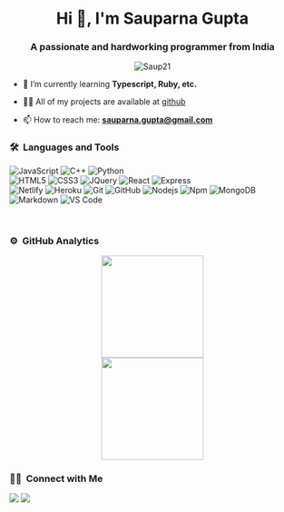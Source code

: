 <h1 align="center">Hi 👋, I'm Sauparna Gupta</h1>
<h3 align="center">A passionate and hardworking programmer from India</h3>

<p align="center"> <img src="https://komarev.com/ghpvc/?username=Saup21&label=Profile%20views&color=blueviolet&style=flat" alt="Saup21" /> </p>

- 🌱 I’m currently learning **Typescript, Ruby, etc.**

- 👨‍💻 All of my projects are available at [github](https://github.com/Saup21?tab=repositories)

- 📫 How to reach me: **sauparna.gupta@gmail.com**

### 🛠 &nbsp;Languages and Tools

![JavaScript](https://img.shields.io/badge/-JavaScript-%23F7DF1C?style=for-the-badge&logo=javascript&logoColor=000000&labelColor=%23F7DF1C&color=%23FFCE5A)
![C++](https://img.shields.io/badge/C%2B%2B-00599C?style=for-the-badge&logo=c%2B%2B&logoColor=white)
![Python](http://img.shields.io/badge/-Python-3776AB?style=for-the-badge&logo=python&logoColor=ffffff)
<br>
![HTML5](https://img.shields.io/badge/-HTML5-%23E44D27?style=for-the-badge&logo=html5&logoColor=ffffff)
![CSS3](https://img.shields.io/badge/-CSS3-%231572B6?style=for-the-badge&logo=css3)
![JQuery](https://img.shields.io/badge/jQuery-0769AD?style=for-the-badge&logo=jquery&logoColor=white)
![React](https://img.shields.io/badge/-React-61DAFB?style=for-the-badge&logo=react&logoColor=ffffff)
![Express](https://img.shields.io/badge/-Express-61DAFB?style=for-the-badge&logo=express)
<br>
![Netlify](https://img.shields.io/badge/-Netlify-%23F05032?style=for-the-badge&logo=Netlify&logoColor=%23ffffff)
![Heroku](https://img.shields.io/badge/-Heroku-%23F05032?style=for-the-badge&logo=Heroku&logoColor=%23ffffff)
![Git](https://img.shields.io/badge/-Git-%23F05032?style=for-the-badge&logo=git&logoColor=%23ffffff)
![GitHub](https://img.shields.io/badge/-GitHub-181717?style=for-the-badge&logo=github)
![Nodejs](https://img.shields.io/badge/-Nodejs-339933?style=for-the-badge&logo=Node.js&logoColor=ffffff)
![Npm](https://img.shields.io/badge/-npm-CB3837?style=for-the-badge&logo=npm)
![MongoDB](https://img.shields.io/badge/MongoDB-4EA94B?style=for-the-badge&logo=mongodb&logoColor=white)
<br>
![Markdown](https://img.shields.io/badge/Markdown-000000?style=for-the-badge&logo=markdown&logoColor=white)
![VS Code](http://img.shields.io/badge/-VS%20Code-007ACC?style=for-the-badge&logo=visual-studio-code&logoColor=ffffff)
<br/>


<!-- <img align="left" alt="HTML5" width="30px" src="https://raw.githubusercontent.com/github/explore/80688e429a7d4ef2fca1e82350fe8e3517d3494d/topics/html/html.png" />
<img align="left" alt="CSS3" width="30px" src="https://raw.githubusercontent.com/github/explore/80688e429a7d4ef2fca1e82350fe8e3517d3494d/topics/css/css.png" />
<img align="left" alt="Bootstrap" width="30px" src="https://img.icons8.com/color/452/bootstrap.png">
<img align="left" alt="JavaScript" width="30px" src="https://raw.githubusercontent.com/github/explore/80688e429a7d4ef2fca1e82350fe8e3517d3494d/topics/javascript/javascript.png" />
<img align="left" alt="jQuery" width="30px" src="https://cdn.icon-icons.com/icons2/2415/PNG/512/jquery_plain_wordmark_logo_icon_146445.png">
<img align="left" alt="Django" width="30px" src="https://cdn.iconscout.com/icon/free/png-512/django-1-282754.png">
<img align="left" alt="Python" width="30px" src="https://i.imgur.com/gnK58k4.png"/>
<img align="left" alt="C" width="35px" src="https://cdn.iconscout.com/icon/free/png-512/c-programming-569564.png"/>
<img align="left" alt="CPP" width="30px" src="https://upload.wikimedia.org/wikipedia/commons/thumb/1/18/ISO_C%2B%2B_Logo.svg/306px-ISO_C%2B%2B_Logo.svg.png">
<img align="left" alt=JAVA" width="30px" src="https://pics.freeicons.io/uploads/icons/png/378554371540553613-512.png"/>
<img align="left" alt="Atom" width="30px" src="https://upload.wikimedia.org/wikipedia/commons/thumb/7/7b/Icon_Atom.svg/615px-Icon_Atom.svg.png" />
<img align="left" alt="Git" width="30px" src="https://raw.githubusercontent.com/github/explore/80688e429a7d4ef2fca1e82350fe8e3517d3494d/topics/git/git.png" />
<img align="left" alt="GitHub" width="30px" src="https://raw.githubusercontent.com/github/explore/78df643247d429f6cc873026c0622819ad797942/topics/github/github.png" />
<img align="left" alt="Terminal" width="30px" src="https://raw.githubusercontent.com/github/explore/80688e429a7d4ef2fca1e82350fe8e3517d3494d/topics/terminal/terminal.png" /> -->

<br/>

### ⚙️ &nbsp;GitHub Analytics

<p align="center">
<a href="https://github.com/Saup21">
  <img height="180em" src="https://github-readme-stats-eight-theta.vercel.app/api?username=Saup21&show_icons=true&theme=algolia&include_all_commits=true&count_private=true"/> <br>
  <img height="180em" src="https://github-readme-stats-eight-theta.vercel.app/api/top-langs/?username=Saup21&layout=compact&langs_count=8&theme=algolia"/>
</a>
</p>

### 🤝🏻 &nbsp;Connect with Me

<p>
  <a href="https://www.linkedin.com/in/sauparna-gupta/"><img src="https://img.shields.io/badge/sauparna-gupta-0077B5?style=flat&logo=Linkedin&logoColor=white"/></a>
  <a href="mailto:sauparna.gupta@gmail.com"><img src="https://img.shields.io/badge/-sauparna.gupta@gmail.com-D14836?style=flat&logo=Gmail&logoColor=white"/></a>
</p>

<!-- ![Sauparna's GitHub stats](https://github-readme-streak-stats.herokuapp.com/?user=Saup21&theme=algolia) -->
